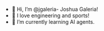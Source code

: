 - 👋 Hi, I’m @jgaleria- Joshua Galeria!
- 👀 I love engineering and sports! 
- 🌱 I’m currently learning AI agents.

<!---
jgaleria/jgaleria is a ✨ special ✨ repository because its `README.md` (this file) appears on your GitHub profile.
You can click the Preview link to take a look at your changes.
--->
